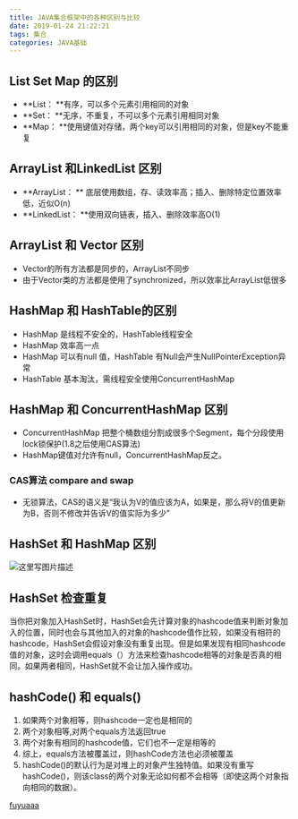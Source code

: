 ```yaml
---
title: JAVA集合框架中的各种区别与比较
date: 2019-01-24 21:22:21
tags: 集合
categories: JAVA基础
---
```

## List Set Map 的区别

- **List： **有序，可以多个元素引用相同的对象
- **Set： **无序，不重复，不可以多个元素引用相同对象
- **Map： **使用键值对存储，两个key可以引用相同的对象，但是key不能重复

## ArrayList 和LinkedList 区别

- **ArrayList： ** 底层使用数组，存、读效率高；插入、删除特定位置效率低，近似O(n)
- **LinkedList： **使用双向链表，插入、删除效率高O(1)

## ArrayList 和 Vector 区别

- Vector的所有方法都是同步的，ArrayList不同步
- 由于Vector类的方法都是使用了synchronized，所以效率比ArrayList低很多

## HashMap 和 HashTable的区别

- HashMap 是线程不安全的，HashTable线程安全
- HashMap 效率高一点
- HashMap 可以有null 值，HashTable 有Null会产生NullPointerException异常
- HashTable 基本淘汰，需线程安全使用ConcurrentHashMap

## HashMap 和 ConcurrentHashMap 区别

- ConcurrentHashMap 把整个桶数组分割成很多个Segment，每个分段使用lock锁保护(1.8之后使用CAS算法)
- HashMap键值对允许有null，ConcurrentHashMap反之。

### CAS算法 compare and swap

- 	无锁算法，CAS的语义是“我认为V的值应该为A，如果是，那么将V的值更新为B，否则不修改并告诉V的值实际为多少”

## HashSet 和 HashMap 区别
![这里写图片描述](https://img-blog.csdn.net/20180911170137454?watermark/2/text/aHR0cHM6Ly9ibG9nLmNzZG4ubmV0L2ppd3ViYWk4ODQ5/font/5a6L5L2T/fontsize/400/fill/I0JBQkFCMA==/dissolve/70)

## HashSet 检查重复

当你把对象加入HashSet时，HashSet会先计算对象的hashcode值来判断对象加入的位置，同时也会与其他加入的对象的hashcode值作比较，如果没有相符的hashcode，HashSet会假设对象没有重复出现。但是如果发现有相同hashcode值的对象，这时会调用equals（）方法来检查hashcode相等的对象是否真的相同。如果两者相同，HashSet就不会让加入操作成功。

## hashCode() 和 equals()
1.	如果两个对象相等，则hashcode一定也是相同的
2.	两个对象相等,对两个equals方法返回true
3.	两个对象有相同的hashcode值，它们也不一定是相等的
4.	综上，equals方法被覆盖过，则hashCode方法也必须被覆盖
5.	hashCode()的默认行为是对堆上的对象产生独特值。如果没有重写hashCode()，则该class的两个对象无论如何都不会相等（即使这两个对象指向相同的数据）。


[fuyuaaa](https://github.com/fuyuaaa/)